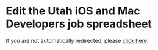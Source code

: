 # Edit the Utah iOS and Mac Developers job spreadsheet

If you are not automatically redirected, please <a href="https://docs.google.com/spreadsheets/d/1Uh4tbM8qk-6TZ-VqWUlEvoaXUaCPYeIRWjgNXC8KcLU/edit#gid=0">click here</a>.

<script type="text/javascript">
    window.location.href = "https://docs.google.com/spreadsheets/d/1Uh4tbM8qk-6TZ-VqWUlEvoaXUaCPYeIRWjgNXC8KcLU/edit#gid=0"
</script>